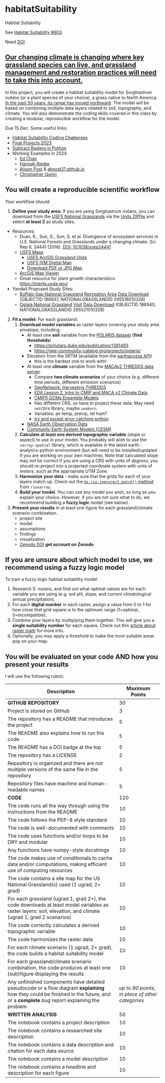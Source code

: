 # habitatSuitability
Habitat Suitability

See
[Habitat Suitability #603](https://github.com/earthlab-education/Earth-Analytics-AY24/issues/603).

Need [DOI](https://help.zenodo.org/docs/deposit/describe-records/reserve-doi/)

## [Our changing climate is changing where key grassland species can live, and grassland management and restoration practices will need to take this into account.](https://www.frontiersin.org/articles/10.3389/fpls.2017.00730/full)

In this project, you will create a habitat suitability model for _Sorghastrum nutans_ (or a plant species of your choice), a grass native to North America. [In the past 50 years, its range has moved northward](https://www.gbif.org/species/2704414). The model will be based on combining multiple data layers related to soil, topography, and climate. You will also demonstrate the coding skills covered in this class by creating a modular, reproducible workflow for the model.

Due 15 Dec. Some useful links:

- [Habitat Suitability Coding Challenges](https://cu-esiil-edu.github.io/esiil-learning-portal/foundations/notebooks/08-habitat/habitat.html)
- [Final Projects 2023](https://github.com/earthlab-education/Earth-Analytics-2023-01-Intro/blob/main/analysis/final.md)
- [Subtract Rasters in Python](https://www.earthdatascience.org/courses/use-data-open-source-python/intro-raster-data-python/raster-data-processing/subtract-rasters-in-python/)
- Working Examples in 2024
    - [Ed Chan](https://github.com/eggvoice/sorghastrum-nutans-habitat-suitability-model)
    - [Hannah Rieder](https://github.com/hanried/habitat-suitability)
    - [Alison Post](https://github.com/akpost21/Habitat-Suitability) &
[akpost21.github.io](https://github.com/akpost21/akpost21.github.io)
    - [Christopher Quinn](https://github.com/cmq879/earth-analytics-habitat-suitability-finalproject)

## You will create a reproducible scientific workflow

Your workflow should:

1. **Define your study area:**  If you are using Sorghastrum nutans, you can download from the
[USFS National Grasslands](https://www.fs.usda.gov/managing-land/national-forests-grasslands/national-grasslands)
via the
[Units ZIPfile](https://data.fs.usda.gov/geodata/edw/edw_resources/shp/S_USA.NationalGrassland.zip) and select **at least 2** as study sites.

- Resources:
    - Duan, K., Sun, G., Sun, S. et al. Divergence of ecosystem services in U.S. National Forests and Grasslands under a changing climate. Sci Rep 6, 24441 (2016). [DOI: 10.1038/srep24441](https://doi.org/10.1038/srep24441)
    - [USFS Maps](https://www.fs.usda.gov/visit/maps)
        - [USFS ArcGIS Grassland Units](https://data-usfs.hub.arcgis.com/datasets/usfs::national-grassland-units-feature-layer/explore?location=41.300146%2C-107.829591%2C6.23)
        - [USFS IVM Digital Map](https://www.fs.usda.gov/ivm/)
        - [Download PDF or JPG Map](https://experience.arcgis.com/experience/9ab8d03e2bec4d7fbfc27ba836e70aed/page/Forest-Series/#data_s=id%3AdataSource_2-Forest_Series_Index_6205%3A1430)
    - [ArcGIS Map Viewer](https://www.arcgis.com/home/webmap/viewer.html)
    - Great resource for plant growth characteristics: <https://plants.usda.gov/>
- Yandell Proposed Study Sites:
    - [Buffalo Gap National Grassland](https://www.fs.usda.gov/recarea/nebraska/recarea/?recid=30329)
[Recreation Area](https://www.fs.usda.gov/detail/r2/recreation?cid=stelprdb5389082)
[Data Download](https://data-usfs.hub.arcgis.com/datasets/usfs::national-grassland-units-feature-layer/explore?location=43.534637%2C-102.565490%2C8.34)
(OBJECTID 186937, NATIONALGRASSLANDID 295518010328)	
    - [Oglala National Grassland](https://www.fs.usda.gov/recarea/nebraska/recarea/?recid=30328)
[Visit](https://visitnebraska.com/harrison/oglala-national-grassland)
[Data Download](https://data-usfs.hub.arcgis.com/datasets/usfs::national-grassland-units-feature-layer/explore?location=43.509639%2C-102.570535%2C8.36)
(OBJECTID 186940, NATIONALGRASSLANDID 295521010328)
   
2. **Fit a model:** For each grassland:
    1. **Download model variables** as raster layers covering your study area envelope, including:
        - At least one **soil** variable from the [POLARIS dataset](http://hydrology.cee.duke.edu/POLARIS/PROPERTIES/v1.0/) (**find thresholds**)
            - <https://scholars.duke.edu/publication/1381493>
            - <https://gee-community-catalog.org/projects/polaris/>
        - Elevation from the SRTM (available from the [earthaccess API](https://github.com/nsidc/earthaccess/))
            - this is the hardest one to work with! 
        - At least one **climate** variable from the [MACAv2 THREDDS data server](http://thredds.northwestknowledge.net:8080/thredds/reacch_climate_CMIP5_macav2_catalog2.html).
            - Compare **two climate scenarios** of your choice (e.g. different time periods, different emission scenarios) 
            - [GeoNetwork: Harvesting THREDDS](https://docs.geonetwork-opensource.org/3.12/user-guide/harvesting/harvesting-thredds/)
            - [EDA Lesson 2. Intro to CMIP and MACA v2 Climate Data](https://www.earthdatascience.org/courses/use-data-open-source-python/hierarchical-data-formats-hdf/intro-to-MACAv2-cmip5-data/)
            - [CMIP5 GCMs Ensemble Models](https://climate.northwestknowledge.net/MACA/GCMs.php)
            - Has different CRS, so have to project these data. May need `netCDF4` library, maybe `seaborn`.
            - Variables: air temp, precip, rel hum?
            - [try and except error catching python](https://www.earthdatascience.org/courses/use-data-open-source-python/hierarchical-data-formats-hdf/get-maca-2-climate-data-netcdf-python/)
        - [NASA Earth Observation Data](https://earthdata.nasa.gov/)
        - [Community Earth System Models (CESM)](https://www.cesm.ucar.edu)
     2. **Calculate at least one derived **topographic** variable** (slope or aspect) to use in your model. You probably will wish to use the `xarray-spatial` library, which is available in the latest earth-analytics-python environment (but will need to be installed/updated if you are working on your own machine). Note that calculated slope may not be correct if you are using a CRS with units of *degrees*; you should re-project into a projected coordinate system with units of *meters*, such as the appropriate UTM Zone.
     3. **Harmonize your data** - make sure that the grids for each of your layers match up. Check out the [`ds.rio.reproject_match()` method](https://corteva.github.io/rioxarray/stable/examples/reproject_match.html#Reproject-Match) from `rioxarray`.
     4. **Build your model**. You can use any model you wish, so long as you explain your choice. However, if you are not sure what to do, we recommend building a **fuzzy logic** model (see below).
3. **Present your results** in at least one figure for each grassland/climate scenario combination.
   - project site
   - model
   - assumptions
   - findings
   - visualization
   - [Zenodo DOI](https://help.zenodo.org/docs/deposit/describe-records/reserve-doi/) **get account on Zenodo**

## If you are unsure about which model to use, we recommend using a fuzzy logic model

To train a fuzzy logic habitat suitability model:

1. Research S. nutans, and find out what optimal values are for each variable you are using (e.g. soil pH, slope, and current climatological annual precipitation). 
2. For each **digital number** in each raster, assign a value from 0 to 1 for how close that grid square is to the optimum range (1=optimal, 0=incompatible). 
3. Combine your layers by multiplying them together. This will give you a **single suitability number** for each square. Check out this [article about raster math](https://www.earthdatascience.org/courses/use-data-open-source-python/intro-raster-data-python/raster-data-processing/subtract-rasters-in-python/) for more info.
4. Optionally, you may apply a threshold to make the most suitable areas pop on your map.

## You will be evaluated on your code AND how you present your results

I will use the following rubric:

| Description | Maximum Points |
| - | - |
| **GITHUB REPOSITORY** | 30  |
| Project is stored on GitHub | 3 |
| The repository has a README that introduces the project | 5 |
| The README also explains how to run the code | 5 |
| The README has a DOI badge at the top | 5 |
| The repository has a LICENSE | 2 |
| Repository is organized and there are not multiple versions of the same file in the repository | 5 |
| Repository files have machine and human-readable names | 5 |
| **CODE** | 120 |
| The code runs all the way through using the instructions from the README | 10 |
| The code follows the PEP-8 style standard | 10 |
| The code is well-documented with comments | 10 |
| The code uses functions and/or loops to be DRY and modular | 10 |
| Any functions have numpy-style docstrings | 10 |
| The code makes use of conditionals to cache data and/or computations, making efficient use of computing resources | 10 |
| The code contains a site map for the US National Grassland(s) used (1 ugrad, 2+ grad) | 10 |
| For each grassland (ugrad 1, grad 2+), the code downloads at least model variables as raster layers: soil, elevation, and climate (ugrad 1, grad 2 scenarios) | 10 |
| The code correctly calculates a derived topographic variable | 10 |
| The code harmonizes the raster data | 10 |
| For each climate scenario (1 ugrad, 2+ grad), the code builds a habitat suitability model | 10 |
| For each grassland/climate scenario combination, the code produces at least one (sub)figure displaying the results | 10 |
| Any unfinished components have detailed pseudocode or a flow diagram **explaining** how they could be finished in the future, and or a **complete** bug report explaining the problem | *up to 90 points, in place of other categories* |
| **WRITTEN ANALYSIS** | 50 |
| The notebook contains a project description | 10 |
| The notebook contains a researched site description | 10 |
| The notebook contains a data description and citation for each data source | 10 |
| The notebook contains a model description | 10 |
| The notebook contains a headline and description for each figure | 10 |
